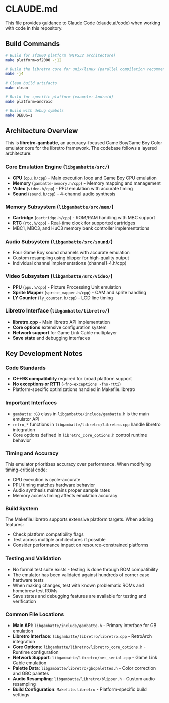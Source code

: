 # CLAUDE.md

This file provides guidance to Claude Code (claude.ai/code) when working with code in this repository.

## Build Commands

```bash
# Build for sf2000 platform (MIPS32 architecture)
make platform=sf2000 -j12

# Build the libretro core for unix/linux (parallel compilation recommended)
make -j4

# Clean build artifacts
make clean

# Build for specific platform (example: Android)
make platform=android

# Build with debug symbols
make DEBUG=1
```

## Architecture Overview

This is **libretro-gambatte**, an accuracy-focused Game Boy/Game Boy Color emulator core for the libretro framework. The codebase follows a layered architecture:

### Core Emulation Engine (`libgambatte/src/`)
- **CPU** (`cpu.h/cpp`) - Main execution loop and Game Boy CPU emulation
- **Memory** (`gambatte-memory.h/cpp`) - Memory mapping and management
- **Video** (`video.h/cpp`) - PPU emulation with accurate timing
- **Sound** (`sound.h/cpp`) - 4-channel audio synthesis

### Memory Subsystem (`libgambatte/src/mem/`)
- **Cartridge** (`cartridge.h/cpp`) - ROM/RAM handling with MBC support
- **RTC** (`rtc.h/cpp`) - Real-time clock for supported cartridges
- MBC1, MBC3, and HuC3 memory bank controller implementations

### Audio Subsystem (`libgambatte/src/sound/`)
- Four Game Boy sound channels with accurate emulation
- Custom resampling using blipper for high-quality output
- Individual channel implementations (channel1-4.h/cpp)

### Video Subsystem (`libgambatte/src/video/`)
- **PPU** (`ppu.h/cpp`) - Picture Processing Unit emulation
- **Sprite Mapper** (`sprite_mapper.h/cpp`) - OAM and sprite handling
- **LY Counter** (`ly_counter.h/cpp`) - LCD line timing

### Libretro Interface (`libgambatte/libretro/`)
- **libretro.cpp** - Main libretro API implementation
- **Core options** extensive configuration system
- **Network support** for Game Link Cable multiplayer
- **Save state** and debugging interfaces

## Key Development Notes

### Code Standards
- **C++98 compatibility** required for broad platform support
- **No exceptions or RTTI** (`-fno-exceptions -fno-rtti`)
- Platform-specific optimizations handled in Makefile.libretro

### Important Interfaces
- `gambatte::GB` class in `libgambatte/include/gambatte.h` is the main emulator API
- `retro_*` functions in `libgambatte/libretro/libretro.cpp` handle libretro integration
- Core options defined in `libretro_core_options.h` control runtime behavior

### Timing and Accuracy
This emulator prioritizes accuracy over performance. When modifying timing-critical code:
- CPU execution is cycle-accurate
- PPU timing matches hardware behavior
- Audio synthesis maintains proper sample rates
- Memory access timing affects emulation accuracy

### Build System
The Makefile.libretro supports extensive platform targets. When adding features:
- Check platform compatibility flags
- Test across multiple architectures if possible
- Consider performance impact on resource-constrained platforms

### Testing and Validation
- No formal test suite exists - testing is done through ROM compatibility
- The emulator has been validated against hundreds of corner case hardware tests
- When making changes, test with known problematic ROMs and homebrew test ROMs
- Save states and debugging features are available for testing and verification

### Common File Locations
- **Main API**: `libgambatte/include/gambatte.h` - Primary interface for GB emulation
- **Libretro Interface**: `libgambatte/libretro/libretro.cpp` - RetroArch integration
- **Core Options**: `libgambatte/libretro/libretro_core_options.h` - Runtime configuration
- **Network Support**: `libgambatte/libretro/net_serial.cpp` - Game Link Cable emulation
- **Palette Data**: `libgambatte/libretro/gbcpalettes.h` - Color correction and GBC palettes
- **Audio Resampling**: `libgambatte/libretro/blipper.h` - Custom audio resampling
- **Build Configuration**: `Makefile.libretro` - Platform-specific build settings